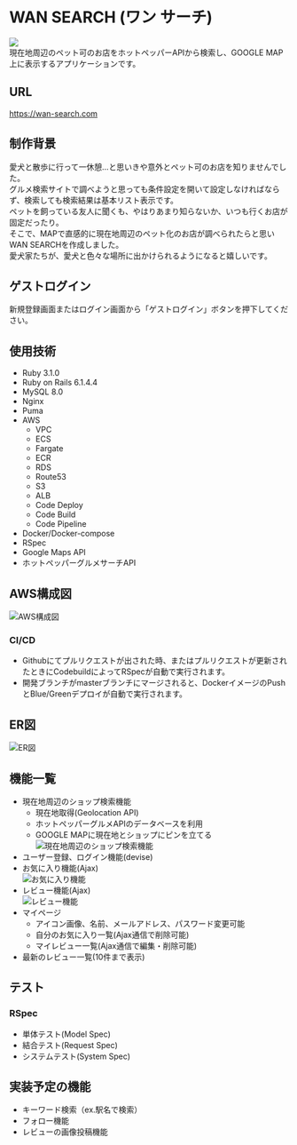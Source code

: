 # WAN SEARCH (ワン サーチ)
![](docs/images/search.png)  
現在地周辺のペット可のお店をホットペッパーAPIから検索し、GOOGLE MAP上に表示するアプリケーションです。

## URL
https://wan-search.com

## 制作背景
愛犬と散歩に行って一休憩...と思いきや意外とペット可のお店を知りませんでした。  
グルメ検索サイトで調べようと思っても条件設定を開いて設定しなければならず、検索しても検索結果は基本リスト表示です。  
ペットを飼っている友人に聞くも、やはりあまり知らないか、いつも行くお店が固定だったり。  
そこで、MAPで直感的に現在地周辺のペット化のお店が調べられたらと思いWAN SEARCHを作成しました。  
愛犬家たちが、愛犬と色々な場所に出かけられるようになると嬉しいです。

## ゲストログイン
新規登録画面またはログイン画面から「ゲストログイン」ボタンを押下してください。

## 使用技術
- Ruby 3.1.0
- Ruby on Rails 6.1.4.4
- MySQL 8.0
- Nginx
- Puma
- AWS
  - VPC
  - ECS
  - Fargate
  - ECR
  - RDS
  - Route53
  - S3
  - ALB
  - Code Deploy
  - Code Build
  - Code Pipeline
- Docker/Docker-compose
- RSpec
- Google Maps API
- ホットペッパーグルメサーチAPI

## AWS構成図  
![AWS構成図](docs/images/aws-networking.png)  

### CI/CD
- Githubにてプルリクエストが出された時、またはプルリクエストが更新されたときにCodebuildによってRSpecが自動で実行されます。
- 開発ブランチがmasterブランチにマージされると、DockerイメージのPushとBlue/Greenデプロイが自動で実行されます。

## ER図  
![ER図](docs/images/cafeapp-er.png)  

## 機能一覧
- 現在地周辺のショップ検索機能
  - 現在地取得(Geolocation API)
  - ホットペッパーグルメAPIのデータベースを利用
  - GOOGLE MAPに現在地とショップにピンを立てる  
![現在地周辺のショップ検索機能](docs/images/howto_search.gif)  
- ユーザー登録、ログイン機能(devise)
- お気に入り機能(Ajax)　　  
![お気に入り機能](docs/images/howto_favorite.gif)  
- レビュー機能(Ajax)  
![レビュー機能](docs/images/howto_review.gif)  
- マイページ
  - アイコン画像、名前、メールアドレス、パスワード変更可能
  - 自分のお気に入り一覧(Ajax通信で削除可能)
  - マイレビュー一覧(Ajax通信で編集・削除可能)
- 最新のレビュー一覧(10件まで表示)

## テスト
### RSpec
- 単体テスト(Model Spec)
- 結合テスト(Request Spec)
- システムテスト(System Spec)

## 実装予定の機能
- キーワード検索（ex.駅名で検索）
- フォロー機能
- レビューの画像投稿機能
